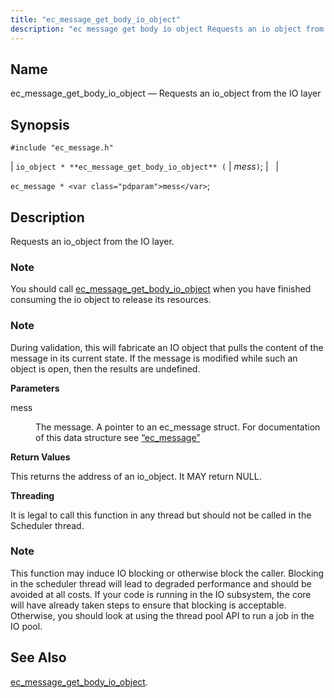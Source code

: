 ```yaml
---
title: "ec_message_get_body_io_object"
description: "ec message get body io object Requests an io object from the IO layer io object ec message get body io object mess ec message mess Requests an io object from the IO layer You should call ec message get body io object when you have finished consuming the io..."
---
```


<a name="apis.ec_message_get_body_io_object"></a> 
## Name

ec_message_get_body_io_object — Requests an io_object from the IO layer

## Synopsis

`#include "ec_message.h"`

| `io_object * **ec_message_get_body_io_object** (` | <var class="pdparam">mess</var>`)`; |   |

`ec_message * <var class="pdparam">mess</var>`;<a name="idp55695200"></a> 
## Description

Requests an io_object from the IO layer.

### Note

You should call [ec_message_get_body_io_object](/momentum/3/3-api/apis-ec-message-get-body-io-object) when you have finished consuming the io object to release its resources.

### Note

During validation, this will fabricate an IO object that pulls the content of the message in its current state. If the message is modified while such an object is open, then the results are undefined.

**<a name="idp55699120"></a> Parameters**

<dl class="variablelist">

<dt>mess</dt>

<dd>

The message. A pointer to an ec_message struct. For documentation of this data structure see [“ec_message”](/momentum/3/3-api/structs-ec-message)

</dd>

</dl>

**<a name="idp55702496"></a> Return Values**

This returns the address of an io_object. It MAY return NULL.

**<a name="idp55703456"></a> Threading**

It is legal to call this function in any thread but should not be called in the Scheduler thread.

### Note

This function may induce IO blocking or otherwise block the caller. Blocking in the scheduler thread will lead to degraded performance and should be avoided at all costs. If your code is running in the IO subsystem, the core will have already taken steps to ensure that blocking is acceptable. Otherwise, you should look at using the thread pool API to run a job in the IO pool.

<a name="idp55706320"></a> 
## See Also

[ec_message_get_body_io_object](/momentum/3/3-api/apis-ec-message-get-body-io-object).